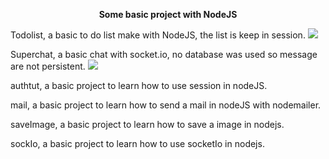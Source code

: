 <p align="center"><strong>Some basic project with NodeJS</strong><p/>

Todolist, a basic to do list make with NodeJS, the list is keep in session.
<image src="Todolist.gif"/><br/>

Superchat, a basic chat with socket.io, no database was used so message are not persistent.
<image src="superChat.gif"/>

authtut, a basic project to learn how to use session in nodeJS.

mail, a basic project to learn how to send a mail in nodeJS with nodemailer.

saveImage, a basic project to learn how to save a image in nodejs.

sockIo, a basic project to learn how to use socketIo in nodejs.
